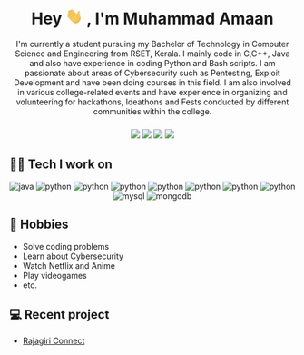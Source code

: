 <h1 align="center">Hey <img src="https://github.com/sakshampruthi/sakshampruthi/blob/master/assets/Hi.gif" width="30px"> , I'm Muhammad Amaan</h1>
<p align="center">
I'm currently a student pursuing my Bachelor of Technology in Computer Science and Engineering  from RSET, Kerala. I mainly code in C,C++, Java and also have experience in coding Python and Bash scripts. I am passionate about areas of Cybersecurity such as Pentesting, Exploit Development and have been doing courses in this field. I am also involved in various college-related events and have experience in organizing and volunteering for hackathons, Ideathons and Fests conducted by different communities within the college.
</p>

<h3>
<p align="center">
<a href="mailto:amaanamaan871@gmail.com"><img src="https://img.shields.io/badge/gmail-%23E4405F.svg?&logo=gmail&logoColor=white" height=25></a> 
<a href="https://twitter.com/amaan871"><img src="https://img.shields.io/badge/-Twitter-00acee?&logo=Twitter&logoColor=white" height=25></a>
<a href="https://www.linkedin.com/in/amaan871/"><img src="https://img.shields.io/badge/linkedin-%230077B5.svg?&logo=linkedin&logoColor=white" height=25></a> 
<a href="https://www.instagram.com/amaan.871/"><img src="https://img.shields.io/badge/instagram-%23E4405F.svg?&logo=instagram&logoColor=white" height=25></a> 
</a> 
</p>
</h3>

## 🧑‍💻 Tech I work on


<p align="center">
      <img src="https://www.vectorlogo.zone/logos/java/java-icon.svg" alt="java" width="65" height="65"/> 
      <img src="https://www.vectorlogo.zone/logos/python/python-icon.svg" alt="python" width="55" height="55"/>
      <img src="https://www.vectorlogo.zone/logos/firebase/firebase-icon.svg" alt="python" width="55" height="55"/>     
      <img src="https://www.vectorlogo.zone/logos/flutterio/flutterio-icon.svg" alt="python" width="55" height="55"/>
      <img src="https://upload.wikimedia.org/wikipedia/commons/thumb/1/18/ISO_C%2B%2B_Logo.svg/800px-ISO_C%2B%2B_Logo.svg.png" alt="python" width="55" height="55"/>
      <img src="https://www.vectorlogo.zone/logos/w3_html5/w3_html5-icon.svg" alt="python" width="55" height="55"/>
      <img src="https://www.vectorlogo.zone/logos/w3_css/w3_css-icon.svg" alt="python" width="55" height="55"/>
      <img src="https://www.vectorlogo.zone/logos/javascript/javascript-icon.svg" alt="python" width="55" height="55"/>
      <img src="https://www.vectorlogo.zone/logos/mysql/mysql-icon.svg" alt="mysql" width="45" height="55"/>
      <img src="https://www.vectorlogo.zone/logos/mongodb/mongodb-icon.svg" alt="mongodb" width="45" height="55"/>
</p>

## 📅 Hobbies
- Solve coding problems
- Learn about Cybersecurity
- Watch Netflix and Anime
- Play videogames
- etc.

## 💻 Recent project
- [Rajagiri Connect](https://github.com/amaan871/rajagiri-connect)



  
